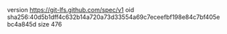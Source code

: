 version https://git-lfs.github.com/spec/v1
oid sha256:40d5b1dff4c632b14a720a73d33554a69c7eceefbf198e84c7bf405ebc4a845d
size 476
